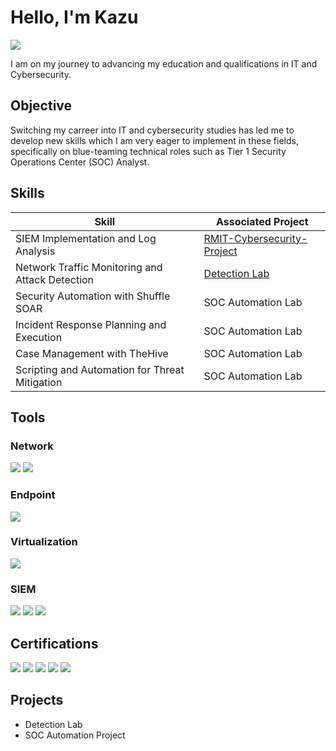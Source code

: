 # Hello, I'm Kazu
<a href="https://linkedin.com/in/kazu-suryadikarta-81524a189"><img src="https://img.shields.io/badge/-LinkedIn-0072b1?&style=for-the-badge&logo=linkedin&logoColor=white" /></a>

I am on my journey to advancing my education and qualifications in IT and Cybersecurity.

## Objective

Switching my carreer into IT and cybersecurity studies has led me to develop new skills which I am very eager to implement in these fields, specifically on blue-teaming technical roles such as Tier 1 Security Operations Center (SOC) Analyst.

## Skills

| Skill                                         | Associated Project         |
|-----------------------------------------------|----------------------------|
| SIEM Implementation and Log Analysis          | <a href="https://github.com/Kazu010101/RMIT-Cybersecurity-Project/blob/main/README.md">RMIT-Cybersecurity-Project</a>|
| Network Traffic Monitoring and Attack Detection | <a href="https://google.com">Detection Lab</a>|
| Security Automation with Shuffle SOAR         | SOC Automation Lab|
| Incident Response Planning and Execution      | SOC Automation Lab|
| Case Management with TheHive                  | SOC Automation Lab|
| Scripting and Automation for Threat Mitigation | SOC Automation Lab|

## Tools


### Network
<div>
    <img src="https://img.shields.io/badge/-Wireshark-1679A7?&style=for-the-badge&logo=Wireshark&logoColor=white" />
    <img src="https://img.shields.io/badge/-Cisco%20Packet%20Tracer-1BA0D7?&style=for-the-badge&logo=Cisco&logoColor=white" />
</div>

### Endpoint
<div>
    <img src="https://img.shields.io/badge/-Microsoft_Defender_for_Endpoint-00A4EF?&style=for-the-badge&logo=Microsoft&logoColor=white" />
</div>

### Virtualization
<div>
    <img src="https://img.shields.io/badge/-Oracle%20VirtualBox-183A61?&style=for-the-badge&logo=VirtualBox&logoColor=white" />
</div>

### SIEM
<div>
    <img src="https://img.shields.io/badge/-Microsoft_Sentinel-0078D4?&style=for-the-badge&logo=Microsoft&logoColor=white" />
    <img src="https://img.shields.io/badge/-Splunk-000000?&style=for-the-badge&logo=Splunk&logoColor=white" />
    <img src="https://img.shields.io/badge/-Elastic-005571?&style=for-the-badge&logo=Elastic&logoColor=white" />
</div>

## Certifications
<div>
    <img src="https://img.shields.io/badge/-Certificate%20IV%20in%20Cybersecurity%20(RMIT)-A51218?&style=for-the-badge&logo=RMIT&logoColor=white" />
    <img src="https://img.shields.io/badge/-CCNA-00A1E0?&style=for-the-badge&logo=Cisco&logoColor=white" />
    <img src="https://img.shields.io/badge/-Linux%20Essentials%20(LE--1)-FCC624?&style=for-the-badge&logo=Linux&logoColor=black" />
    <img src="https://img.shields.io/badge/-Google%20IT%20Support%20Specialization-4285F4?&style=for-the-badge&logo=Google&logoColor=white" />
    <img src="https://img.shields.io/badge/-Cyber%20Threat%20Management%20(Cisco)-00A1E0?&style=for-the-badge&logo=Cisco&logoColor=white" />    
</div>

## Projects
- Detection Lab
- SOC Automation Project
